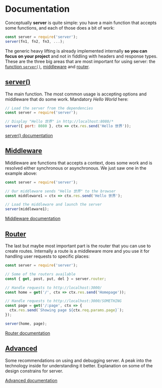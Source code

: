 # Documentation

Conceptually **server** is quite simple: you have a main function that accepts some functions, and each of those does a bit of work:

```js
const server = require('server');
server(fn1, fn2, fn3, ...);
```

The generic heavy lifting is already implemented internally **so you can focus on your project** and not in fiddling with headers and response types. These are the three big areas that are most important for using server: the [function `server()`](server), [middleware](middleware) and [router](router).

## [server()](server)

The main function. The most common usage is accepting options and middleware that do some work. Mandatory *Hello World* here:

```js
// Load the server from the dependencies
const server = require('server');

// Display "Hello 世界" in http://localhost:8080/*
server({ port: 8080 }, ctx => ctx.res.send('Hello 世界'));
```

<a class="button" href="server">server() documentation</a>



## [Middleware](middleware)

Middleware are functions that accepts a context, does some work and is resolved either synchronous or asynchronous. We just saw one in the example above:

```js
const server = require('server');

// Our middleware sends "Hello 世界" to the browser
const middleware1 = ctx => ctx.res.send('Hello 世界');

// Load the middleware and launch the server
server(middleware1);
```

<a class="button" href="middleware">Middleware documentation</a>


## [Router](router)

The last but maybe most important part is the router that you can use to create routes. Internally a route is a middleware more and you use it for handling user requests to specific places:

```js
const server = require('server');

// Some of the routers available
const { get, post, put, del } = server.router;

// Handle requests to http://localhost:3000/
const home = get('/', ctx => ctx.res.send('Homepage'));

// Handle requests to http://localhost:3000/SOMETHING
const page = get('/:page', ctx => {
  ctx.res.send(`Showing page ${ctx.req.params.page}`);
});

server(home, page);
```

<a class="button" href="router">Router documentation</a>



## [Advanced](advanced)

Some recommendations on using and debugging server. A peak into the technology inside for understanding it better. Explanation on some of the design constrains for server.

<a class="button" href="advanced">Advanced documentation</a>

